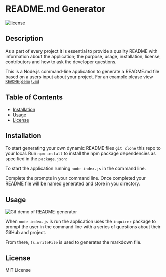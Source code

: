 # README.md Generator

[![license](https://img.shields.io/badge/license-MIT-blue)](https://shields.io)
## Description 
  
As a part of every project it is essential to provide a quality README with information about the application; the purpose, usage, installation, license, contributors and how to ask the developer questions. 

This is a Node.js command-line application to generate a README.md file based on a users input about your project. For an example please view [`README(demo).md`](https://github.com/sbuntz/Professional-README-Generator/blob/main/README(demo).md) 


## Table of Contents
* [Installation](#installation)
* [Usage](#usage)
* [License](#license)
  

## Installation

To start generating your own dynamic README files  `git clone` this repo to your local.
Run `npm install` to install the npm package dependencies as specified in the `package.json`:

To start the application running `node index.js` in the command line.

Complete the prompts in your command line. 
Once completed your README file will be named generated and store in you directory.


## Usage 

![Gif demo of README-generator](readme-demo.gif)

When `node index.js` is run the application uses the `inquirer` package to prompt the user in the command line with a series of questions about their GitHub and project.

From there,  `fs.writeFile` is used to generates the markdown file.


## License

MIT License

